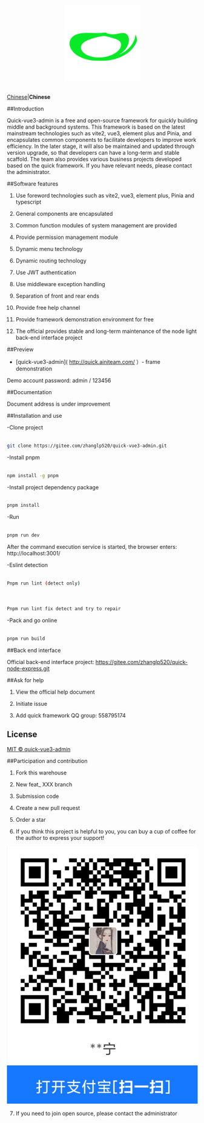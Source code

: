 <div align="center"> <a href="https://gitee.com/zhanglp520/quick-vue3-admin.git"> <img alt="quick-vue3-admin Logo" width="200" height="200" src="./public/images/logo.png"> </a> <br> <br>
</div>

 [Chinese](./README.md)|**Chinese**

##Introduction



Quick-vue3-admin is a free and open-source framework for quickly building middle and background systems. This framework is based on the latest mainstream technologies such as vite2, vue3, element plus and Pinia, and encapsulates common components to facilitate developers to improve work efficiency. In the later stage, it will also be maintained and updated through version upgrade, so that developers can have a long-term and stable scaffold. The team also provides various business projects developed based on the quick framework. If you have relevant needs, please contact the administrator.



##Software features



1. Use foreword technologies such as vite2, vue3, element plus, Pinia and typescript

2. General components are encapsulated

3. Common function modules of system management are provided

4. Provide permission management module

5. Dynamic menu technology

6. Dynamic routing technology

7. Use JWT authentication

8. Use middleware exception handling

9. Separation of front and rear ends

10. Provide free help channel

11. Provide framework demonstration environment for free

12. The official provides stable and long-term maintenance of the node light back-end interface project



##Preview



- [quick-vue3-admin]( http://quick.ainiteam.com/ ）- frame demonstration



Demo account password: admin / 123456



##Documentation



Document address is under improvement



##Installation and use



-Clone project



```bash

git clone https://gitee.com/zhanglp520/quick-vue3-admin.git

```



-Install pnpm



```bash

npm install -g pnpm

```



-Install project dependency package



```bash

pnpm install

```



-Run



```bash

pnpm run dev

```



After the command execution service is started, the browser enters: http://localhost:3001/



-Eslint detection



```bash

Pnpm run lint (detect only)



Pnpm run lint fix detect and try to repair

```



-Pack and go online



```bash

pnpm run build

```



##Back end interface



Official back-end interface project: https://gitee.com/zhanglp520/quick-node-express.git



##Ask for help



1. View the official help document

2. Initiate issue

3. Add quick framework QQ group: 558795174



## License



[MIT © quick-vue3-admin](./LICENSE)



##Participation and contribution



1. Fork this warehouse

2. New feat_ XXX branch

3. Submission code

4. Create a new pull request

5. Order a star

6. If you think this project is helpful to you, you can buy a cup of coffee for the author to express your support!

 ![donate](./public/payImages/alipay.jpg)

7. If you need to join open source, please contact the administrator
